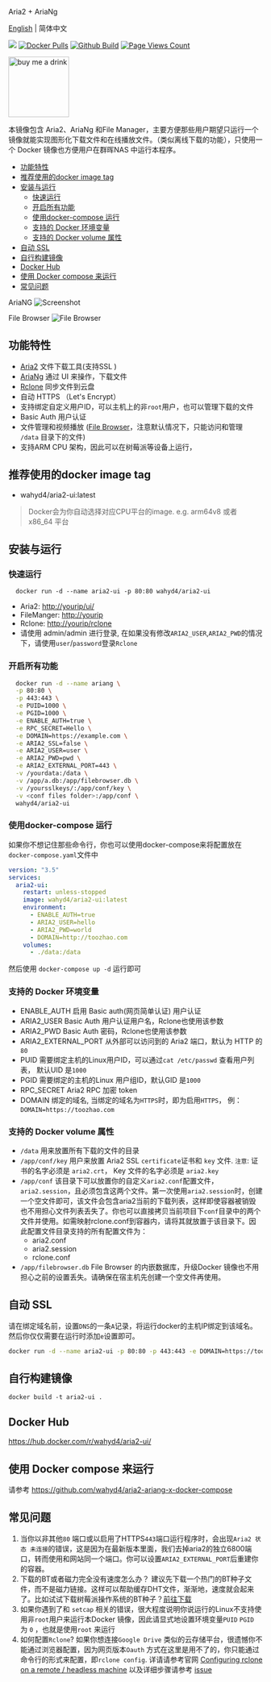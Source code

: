 Aria2 + AriaNg

[English](https://github.com/wahyd4/aria2-ariang-docker/blob/master/README.md) | 简体中文

[![](https://images.microbadger.com/badges/image/wahyd4/aria2-ui.svg)](https://microbadger.com/images/wahyd4/aria2-ui "Get your own image badge on microbadger.com")
[![Docker Pulls](https://img.shields.io/docker/pulls/wahyd4/aria2-ui.svg)](https://hub.docker.com/r/wahyd4/aria2-ui/)
[![Github Build](https://github.com/wahyd4/aria2-ariang-docker/workflows/Docker%20Image%20CI/badge.svg)](https://github.com/wahyd4/aria2-ariang-docker/actions)
[![Page Views Count](https://badges.toozhao.com/badges/01EJ791D8BB43PDS8D7PP7H0YE/green.svg)](https://badges.toozhao.com/badges/01EJ791D8BB43PDS8D7PP7H0YE/green.svg "Get your own page views count badge on badges.toozhao.com")

<img src="https://raw.githubusercontent.com/wahyd4/work-in-australia/766592ac6318027d7b3c334d8c50ca80818eeff8/wepay.jpg" alt="buy me a drink" width="120"/>


本镜像包含 Aria2、AriaNg 和File Manager，主要方便那些用户期望只运行一个镜像就能实现图形化下载文件和在线播放文件。（类似离线下载的功能），只使用一个 Docker 镜像也方便用户在群晖NAS 中运行本程序。

- [功能特性](#功能特性)
- [推荐使用的docker image tag](#推荐使用的docker-image-tag)
- [安装与运行](#安装与运行)
  - [快速运行](#快速运行)
  - [开启所有功能](#开启所有功能)
  - [使用docker-compose 运行](#使用docker-compose-运行)
  - [支持的 Docker 环境变量](#支持的-docker-环境变量)
  - [支持的 Docker volume 属性](#支持的-docker-volume-属性)
- [自动 SSL](#自动-ssl)
- [自行构建镜像](#自行构建镜像)
- [Docker Hub](#docker-hub)
- [使用 Docker compose 来运行](#使用-docker-compose-来运行)
- [常见问题](#常见问题)

AriaNG
![Screenshot](https://github.com/wahyd4/aria2-ariang-x-docker-compose/raw/master/images/ariang.jpg)

File Browser
![File Browser](https://github.com/wahyd4/aria2-ariang-docker/raw/master/filemanager.png)

## 功能特性

  * [Aria2](https://aria2.github.io) 文件下载工具(支持SSL )
  * [AriaNg](https://github.com/mayswind/AriaNg) 通过 UI 来操作，下载文件
  * [Rclone](https://rclone.org) 同步文件到云盘
  * 自动 HTTPS （Let's Encrypt）
  * 支持绑定自定义用户ID，可以主机上的非`root`用户，也可以管理下载的文件
  * Basic Auth 用户认证
  * 文件管理和视频播放 ([File Browser](https://filebrowser.xyz/)，注意默认情况下，只能访问和管理 `/data` 目录下的文件)
  * 支持ARM CPU 架构，因此可以在树莓派等设备上运行，

## 推荐使用的docker image tag

* wahyd4/aria2-ui:latest

> Docker会为你自动选择对应CPU平台的image. e.g. arm64v8 或者 x86_64 平台

## 安装与运行

### 快速运行

```shell
  docker run -d --name aria2-ui -p 80:80 wahyd4/aria2-ui
```

* Aria2: <http://yourip/ui/>
* FileManger: <http://yourip>
* Rclone: <http://yourip/rclone>
* 请使用 admin/admin 进行登录, 在如果没有修改`ARIA2_USER`,`ARIA2_PWD`的情况下，请使用`user`/`password`登录`Rclone`
### 开启所有功能
```bash
  docker run -d --name ariang \
  -p 80:80 \
  -p 443:443 \
  -e PUID=1000 \
  -e PGID=1000 \
  -e ENABLE_AUTH=true \
  -e RPC_SECRET=Hello \
  -e DOMAIN=https://example.com \
  -e ARIA2_SSL=false \
  -e ARIA2_USER=user \
  -e ARIA2_PWD=pwd \
  -e ARIA2_EXTERNAL_PORT=443 \
  -v /yourdata:/data \
  -v /app/a.db:/app/filebrowser.db \
  -v /yoursslkeys/:/app/conf/key \
  -v <conf files folder>:/app/conf \
  wahyd4/aria2-ui
```
### 使用docker-compose 运行

如果你不想记住那些命令行，你也可以使用docker-compose来将配置放在`docker-compose.yaml`文件中
```yaml
version: "3.5"
services:
  aria2-ui:
    restart: unless-stopped
    image: wahyd4/aria2-ui:latest
    environment:
      - ENABLE_AUTH=true
      - ARIA2_USER=hello
      - ARIA2_PWD=world
      - DOMAIN=http://toozhao.com
    volumes:
      - ./data:/data
```
然后使用 `docker-compose up -d` 运行即可

### 支持的 Docker 环境变量

  * ENABLE_AUTH 启用 Basic auth(网页简单认证) 用户认证
  * ARIA2_USER Basic Auth 用户认证用户名，Rclone也使用该参数
  * ARIA2_PWD Basic Auth 密码，Rclone也使用该参数
  * ARIA2_EXTERNAL_PORT 从外部可以访问到的 Aria2 端口，默认为 HTTP 的`80`
  * PUID 需要绑定主机的Linux用户ID，可以通过`cat /etc/passwd` 查看用户列表， 默认UID 是`1000`
  * PGID 需要绑定的主机的Linux 用户组ID，默认GID 是`1000`
  * RPC_SECRET Aria2 RPC 加密 token
  * DOMAIN 绑定的域名, 当绑定的域名为`HTTPS`时，即为启用`HTTPS`， 例： `DOMAIN=https://toozhao.com`


### 支持的 Docker volume 属性
  * `/data` 用来放置所有下载的文件的目录
  * `/app/conf/key` 用户来放置 Aria2 SSL `certificate`证书和 `key` 文件. `注意`: 证书的名字必须是 `aria2.crt`， Key 文件的名字必须是 `aria2.key`
  * `/app/conf` 该目录下可以放置你的自定义`aria2.conf`配置文件，`aria2.session`，且必须包含这两个文件。第一次使用`aria2.session`时，创建一个空文件即可，该文件会包含aria2当前的下载列表，这样即使容器被销毁也不用担心文件列表丢失了。你也可以直接拷贝当前项目下`conf`目录中的两个文件并使用。如需映射rclone.conf到容器内，请将其就放置于该目录下。因此配置文件目录支持的所有配置文件为：
    * aria2.conf
    * aria2.session
    * rclone.conf
  * `/app/filebrowser.db` File Browser 的内嵌数据库，升级Docker 镜像也不用担心之前的设置丢失。请确保在宿主机先创建一个空文件再使用。

## 自动 SSL

请在绑定域名前，设置`DNS`的一条`A`记录，将运行docker的主机IP绑定到该域名。然后你仅仅需要在运行时添加`e`设置即可。

```bash
docker run -d --name aria2-ui -p 80:80 -p 443:443 -e DOMAIN=https://toozhao.com wahyd4/aria2-ui
```

## 自行构建镜像

```
docker build -t aria2-ui .
```

## Docker Hub

  <https://hub.docker.com/r/wahyd4/aria2-ui/>

## 使用 Docker compose 来运行

  请参考 <https://github.com/wahyd4/aria2-ariang-x-docker-compose>

## 常见问题
  1. 当你以非其他`80` 端口或以启用了HTTPS`443`端口运行程序时，会出现`Aria2 状态 未连接`的错误，这是因为在最新版本里面，我们去掉aria2的独立6800端口，转而使用和网站同一个端口。你可以设置`ARIA2_EXTERNAL_PORT`后重建你的容器。
  2. 下载的BT或者磁力完全没有速度怎么办？ 建议先下载一个热门的BT种子文件，而不是磁力链接。这样可以帮助缓存DHT文件，渐渐地，速度就会起来了。比如试试下载树莓派操作系统的BT种子？[前往下载](https://www.raspberrypi.org/downloads/raspbian/)
  3. 如果你遇到了和 `setcap` 相关的错误，很大程度说明你说运行的Linux不支持使用非`root`用户来运行本Docker 镜像，因此请显式地设置环境变量`PUID`  `PGID` 为 `0` ，也就是使用`root` 来运行
  4. 如何配置`Rclone`? 如果你想连接`Google Drive` 类似的云存储平台，很遗憾你不能通过浏览器配置，因为网页版本`Oauth` 方式在这里是用不了的，你只能通过命令行的形式来配置，即`rclone config`. 详请请参考官网 [Configuring rclone on a remote / headless machine](https://rclone.org/remote_setup) 以及详细步骤请参考 [issue](https://github.com/wahyd4/aria2-ariang-docker/issues/118)
